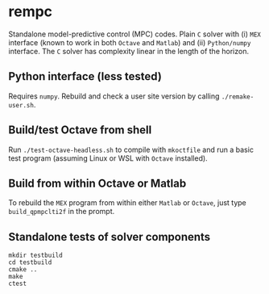 # rempc
Standalone model-predictive control (MPC) codes. Plain `C` solver with (i) `MEX` interface (known to work in both `Octave` and `Matlab`) and (ii) `Python/numpy` interface. The `C` solver has complexity linear in the length of the horizon.

## Python interface (less tested)
Requires `numpy`. Rebuild and check a user site version by calling `./remake-user.sh`.

## Build/test Octave from shell
Run `./test-octave-headless.sh` to compile with `mkoctfile` and run a basic test program (assuming Linux or WSL with `Octave` installed). 

## Build from within Octave or Matlab
To rebuild the `MEX` program from within either `Matlab` or `Octave`, just type `build_qpmpclti2f` in the prompt.

## Standalone tests of solver components
```
mkdir testbuild
cd testbuild
cmake ..
make
ctest
```
